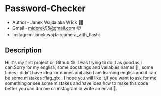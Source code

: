 # Password-Checker

- Author - Janek Wajda aka W1ck :man_office_worker:
- Gmail - midorek95@gmail.com :mailbox_closed:
- Instagram-janek.wajda :camera_with_flash:

## Description

Hi it's my first project on Github :sunglasses: .I was trying to do it as good as i can.Sorry for my english, some docstrings and variables names :face_with_peeking_eye: ,
some times i didn't have idea for names and also I am learning english and it can be some mistakes :flag_gb: .
I hope you will like it,If you want to ask for me something or see some mistakes and have idea how to make this code better you can dm me on instagram or
write an email :envelope_with_arrow:.
